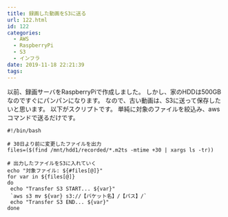 ```yaml
---
title: 録画した動画をS3に送る
url: 122.html
id: 122
categories:
  - AWS
  - RaspberryPi
  - S3
  - インフラ
date: 2019-11-18 22:21:39
tags:
---
```


以前、録画サーバをRaspberryPiで作成しました。 しかし、家のHDDは500GBなのですぐにパンパンになります。 なので、古い動画は、S3に送って保存したいと思います。 以下がスクリプトです。 単純に対象のファイルを絞込み、awsコマンドで送るだけです。

    #!/bin/bash
    
    # 30日より前に変更したファイルを出力
    files=($(find /mnt/hdd1/recorded/*.m2ts -mtime +30 | xargs ls -tr))
    
    # 出力したファイルをS3に入れていく
    echo "対象ファイル: ${#files[@]}"
    for var in ${files[@]}
    do
     echo "Transfer S3 START... ${var}"
     `aws s3 mv ${var} s3://【バケット名】/【パス】/`
     echo "Transfer S3 END... ${var}"
    done